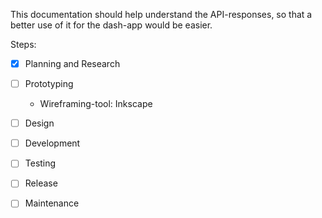 This documentation should help understand the API-responses, so that a better use of it for the dash-app would be easier.

Steps: <br />
- [x] Planning and Research <br />
- [ ] Prototyping <br />
  - Wireframing-tool: Inkscape
- [ ] Design <br />
- [ ] Development <br />
- [ ] Testing <br />
- [ ] Release <br />
- [ ] Maintenance


